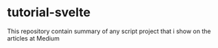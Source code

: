 # tutorial-svelte
This repository contain summary of any script project that i show on the articles at Medium
